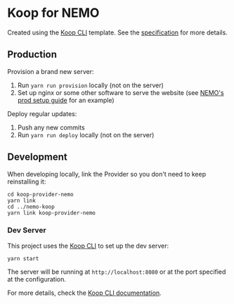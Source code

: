 # Koop for NEMO

Created using the [Koop CLI](https://github.com/koopjs/koop-cli) template. See the
[specification](https://koopjs.github.io/docs/usage/koop-core) for more details.

## Production

Provision a brand new server:

1. Run `yarn run provision` locally (not on the server)
1. Set up nginx or some other software to serve the website (see
   [NEMO's prod setup guide](https://github.com/thecartercenter/nemo/blob/main/docs/production-setup.md)
   for an example)

Deploy regular updates:

1. Push any new commits
1. Run `yarn run deploy` locally (not on the server)

## Development

When developing locally, link the Provider so you don't need to keep reinstalling it:

```shell script
cd koop-provider-nemo
yarn link
cd ../nemo-koop
yarn link koop-provider-nemo
```

### Dev Server

This project uses the [Koop CLI](https://github.com/koopjs/koop-cli) to set up the dev server:

```
yarn start
```

The server will be running at `http://localhost:8080` or at the port specified at the configuration.

For more details, check the
[Koop CLI documentation](https://github.com/koopjs/koop-cli/blob/master/README.md).
